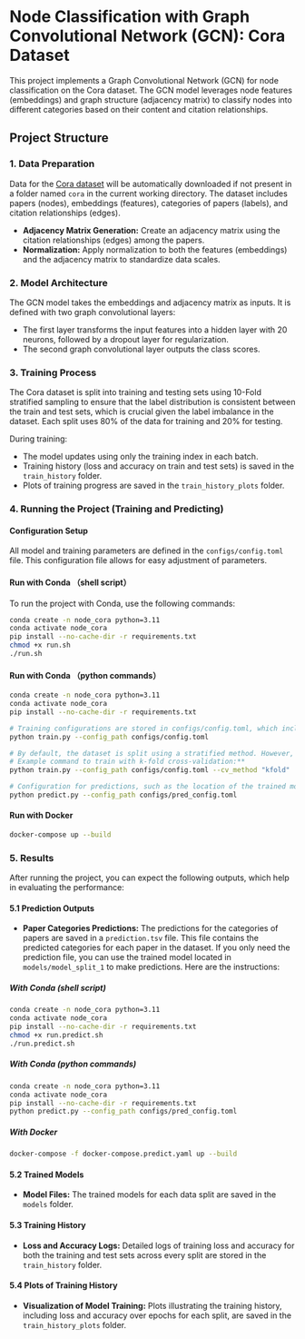 # Node Classification with Graph Convolutional Network (GCN): Cora Dataset

This project implements a Graph Convolutional Network (GCN) for node classification on the Cora dataset. The GCN model leverages node features (embeddings) and graph structure (adjacency matrix) to classify nodes into different categories based on their content and citation relationships.

## Project Structure

### 1. Data Preparation
Data for the [Cora dataset](https://linqs-data.soe.ucsc.edu/public/lbc/cora.tgz) will be automatically downloaded if not present in a folder named `cora` in the current working directory. The dataset includes papers (nodes), embeddings (features), categories of papers (labels), and citation relationships (edges).

- **Adjacency Matrix Generation:** Create an adjacency matrix using the citation relationships (edges) among the papers.
- **Normalization:** Apply normalization to both the features (embeddings) and the adjacency matrix to standardize data scales.

### 2. Model Architecture
The GCN model takes the embeddings and adjacency matrix as inputs. It is defined with two graph convolutional layers:
- The first layer transforms the input features into a hidden layer with 20 neurons, followed by a dropout layer for regularization.
- The second graph convolutional layer outputs the class scores.

### 3. Training Process
The Cora dataset is split into training and testing sets using 10-Fold stratified sampling to ensure that the label distribution is consistent between the train and test sets, which is crucial given the label imbalance in the dataset. Each split uses 80% of the data for training and 20% for testing.

During training:
- The model updates using only the training index in each batch.
- Training history (loss and accuracy on train and test sets) is saved in the `train_history` folder.
- Plots of training progress are saved in the `train_history_plots` folder.

### 4. Running the Project (Training and Predicting)

#### Configuration Setup
All model and training parameters are defined in the `configs/config.toml` file. This configuration file allows for easy adjustment of parameters.

#### Run with Conda （shell script）
To run the project with Conda, use the following commands:

```bash
conda create -n node_cora python=3.11
conda activate node_cora
pip install --no-cache-dir -r requirements.txt
chmod +x run.sh
./run.sh
```

#### Run with Conda （python commands）

```bash
conda create -n node_cora python=3.11
conda activate node_cora
pip install --no-cache-dir -r requirements.txt

# Training configurations are stored in configs/config.toml, which includes e.g. model hyperparameters. 
python train.py --config_path configs/config.toml

# By default, the dataset is split using a stratified method. However, you can opt for k-fold cross-validation by specifying the `cv_method` parameter. 
# Example command to train with k-fold cross-validation:**
python train.py --config_path configs/config.toml --cv_method "kfold"

# Configuration for predictions, such as the location of the trained model and output file name, is in configs/pred_config.toml.
python predict.py --config_path configs/pred_config.toml
```

#### Run with Docker

```bash
docker-compose up --build
```

### 5. Results

After running the project, you can expect the following outputs, which help in evaluating the performance:

#### 5.1 Prediction Outputs
- **Paper Categories Predictions:** The predictions for the categories of papers are saved in a `prediction.tsv` file. This file contains the predicted categories for each paper in the dataset. If you only need the prediction file, you can use the trained model located in `models/model_split_1` to make predictions. Here are the instructions:

##### With Conda (shell script)
```bash
conda create -n node_cora python=3.11
conda activate node_cora
pip install --no-cache-dir -r requirements.txt
chmod +x run.predict.sh
./run.predict.sh
```

##### With Conda (python commands)
```bash
conda create -n node_cora python=3.11
conda activate node_cora
pip install --no-cache-dir -r requirements.txt
python predict.py --config_path configs/pred_config.toml
```

##### With Docker

```bash
docker-compose -f docker-compose.predict.yaml up --build
```
#### 5.2 Trained Models

- **Model Files:** The trained models for each data split are saved in the `models` folder.

#### 5.3 Training History

- **Loss and Accuracy Logs:** Detailed logs of training loss and accuracy for both the training and test sets across every split are stored in the `train_history` folder.

#### 5.4 Plots of Training History

- **Visualization of Model Training:** Plots illustrating the training history, including loss and accuracy over epochs for each split, are saved in the `train_history_plots` folder.

